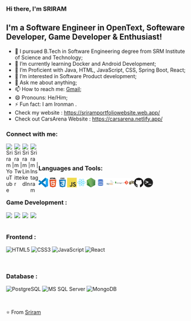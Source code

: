### Hi there, I'm SRIRAM 

## I'm a Software Engineer in OpenText, Softeware Developer, Game Developer & Enthusiast!

- 🔭 I pursued B.Tech in Software Engineering degree from SRM Institute of Science and Technology;
- 🌱 I’m currently learning Docker and Android Development;
- 👯 I’m Proficient with Java, HTML, JavaScript, CSS, Spring Boot, React;
- 🤔 I’m interested in Software Product development;
- 💬 Ask me about anything;
- 📫 How to reach me: [Gmail](tsriram2310@gmail.com);
- 😄 Pronouns: He/Him;
- ⚡ Fun fact: I am Ironman .
-  Check my website : https://sriramportfoliowebsite.web.app/
-  Check out CarsArena Website : https://carsarena.netlify.app/

### Connect with me:

[<img align="left" alt="Sriram | YouTube" width="22px" src="https://cdn.jsdelivr.net/npm/simple-icons@v3/icons/youtube.svg" />][youtube]
[<img align="left" alt="Sriram | Twitter" width="22px" src="https://cdn.jsdelivr.net/npm/simple-icons@v3/icons/twitter.svg" />][twitter]
[<img align="left" alt="Sriram | LinkedIn" width="22px" src="https://cdn.jsdelivr.net/npm/simple-icons@v3/icons/linkedin.svg" />][linkedin]
[<img align="left" alt="Sriram | Instagram" width="22px" src="https://cdn.jsdelivr.net/npm/simple-icons@v3/icons/instagram.svg" />][instagram]

<br />
<br />

### Languages and Tools:

[<img align="left" alt="Visual Studio Code" width="26px" src="https://raw.githubusercontent.com/github/explore/80688e429a7d4ef2fca1e82350fe8e3517d3494d/topics/visual-studio-code/visual-studio-code.png" />][webdevplaylist]
[<img align="left" alt="HTML5" width="26px" src="https://raw.githubusercontent.com/github/explore/80688e429a7d4ef2fca1e82350fe8e3517d3494d/topics/html/html.png" />][webdevplaylist]
[<img align="left" alt="CSS3" width="26px" src="https://raw.githubusercontent.com/github/explore/80688e429a7d4ef2fca1e82350fe8e3517d3494d/topics/css/css.png" />][cssplaylist]
[<img align="left" alt="JavaScript" width="26px" src="https://raw.githubusercontent.com/github/explore/80688e429a7d4ef2fca1e82350fe8e3517d3494d/topics/javascript/javascript.png" />][jsplaylist]
[<img align="left" alt="React" width="26px" src="https://raw.githubusercontent.com/github/explore/80688e429a7d4ef2fca1e82350fe8e3517d3494d/topics/react/react.png" />][reactplaylist]
[<img align="left" alt="Node.js" width="26px" src="https://raw.githubusercontent.com/github/explore/80688e429a7d4ef2fca1e82350fe8e3517d3494d/topics/nodejs/nodejs.png" />][webdevplaylist]
[<img align="left" alt="SQL" width="26px" src="https://raw.githubusercontent.com/github/explore/80688e429a7d4ef2fca1e82350fe8e3517d3494d/topics/sql/sql.png" />][webdevplaylist]
[<img align="left" alt="MySQL" width="26px" src="https://raw.githubusercontent.com/github/explore/80688e429a7d4ef2fca1e82350fe8e3517d3494d/topics/mysql/mysql.png" />][webdevplaylist]
[<img align="left" alt="MongoDB" width="26px" src="https://raw.githubusercontent.com/github/explore/80688e429a7d4ef2fca1e82350fe8e3517d3494d/topics/mongodb/mongodb.png" />][webdevplaylist]
[<img align="left" alt="Git" width="26px" src="https://raw.githubusercontent.com/github/explore/80688e429a7d4ef2fca1e82350fe8e3517d3494d/topics/git/git.png" />][webdevplaylist]
[<img align="left" alt="GitHub" width="26px" src="https://raw.githubusercontent.com/github/explore/78df643247d429f6cc873026c0622819ad797942/topics/github/github.png" />][webdevplaylist]
[<img align="left" alt="Terminal" width="26px" src="https://raw.githubusercontent.com/github/explore/80688e429a7d4ef2fca1e82350fe8e3517d3494d/topics/terminal/terminal.png" />][webdevplaylist]

<br />
<br />

### Game Development :

<img align="left" width="22px" src="https://cdn.jsdelivr.net/npm/simple-icons@v3/icons/unrealengine.svg" />
<img align="left" width="22px" src="https://cdn.jsdelivr.net/npm/simple-icons@v3/icons/cplusplus.svg" />
<img align="left" width="22px" src="https://cdn.jsdelivr.net/npm/simple-icons@v3/icons/adobephotoshop.svg" />
<img align="left" width="22px" src="https://cdn.jsdelivr.net/npm/simple-icons@v3/icons/blender.svg" />

<br /><br />

### Frontend :

![HTML5](https://img.shields.io/badge/-HTML5-%23E44D27?style=flat-square&logo=html5&logoColor=ffffff)
![CSS3](https://img.shields.io/badge/-CSS3-%231572B6?style=flat-square&logo=css3)
![JavaScript](https://img.shields.io/badge/-JavaScript-%23F7DF1C?style=flat-square&logo=javascript&logoColor=000000&labelColor=%23F7DF1C&color=%23FFCE5A)
![React](https://img.shields.io/badge/-React-%23282C34?style=flat-square&logo=react)

<br />

### Database :

![PostgreSQL](https://img.shields.io/badge/-PostgreSQL-336791?style=flat-square&logo=postgresql)
![MS SQL Server](http://img.shields.io/badge/-MS%20SQL%20Server-CC2927?style=flat-square&logo=microsoft-sql-server&logoColor=ffffff)
![MongoDB](https://img.shields.io/badge/Mongo-DB-orange)

<br />

⭐️ From [Sriram](https://github.com/argohaw)

[twitter]: https://twitter.com/iamdangero
[youtube]: https://www.youtube.com/channel/UC38eN-VLdXt3RMotd0HW-ag
[instagram]: https://www.instagram.com/iamargohaw/
[linkedin]: https://www.linkedin.com/in/t-sriramasivam-85265b188/
[webdevplaylist]: https://www.youtube.com/
[jsplaylist]: https://www.youtube.com/
[cssplaylist]: https://www.youtube.com/
[reactplaylist]: https://www.youtube.com/
